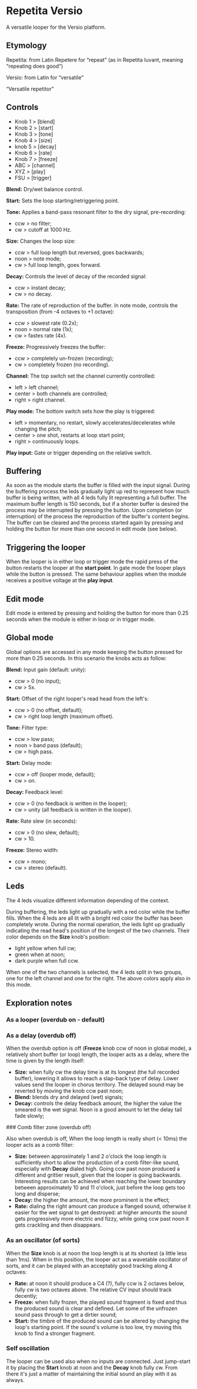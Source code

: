 # Repetita Versio

A versatile looper for the Versio platform.

## Etymology

Repetita: from Latin Repetere for “repeat” (as in Repetita Iuvant, meaning “repeating does good”)

Versio: from Latin for “versatile”

“Versatile repetitor”

## Controls

- Knob 1 > [blend]
- Knob 2 > [start]
- Knob 3 > [tone]
- Knob 4 > [size]
- knob 5 > [decay]
- Knob 6 > [rate]
- Knob 7 > [freeze]
- ABC > [channel]
- XYZ > [play]
- FSU > [trigger]

**Blend:** Dry/wet balance control.

**Start:** Sets the loop starting/retriggering point.

**Tone:** Applies a band-pass resonant filter to the dry signal, pre-recording:
- ccw > no filter;
- cw > cutoff at 1000 Hz.

**Size:** Changes the loop size:
- ccw > full loop length but reversed, goes backwards;
- noon > note mode;
- cw > full loop length, goes forward.

**Decay:** Controls the level of decay of the recorded signal:
- ccw > instant decay;
- cw > no decay.

**Rate:** The rate of reproduction of the buffer. In note mode, controls the transposition (from -4 octaves to +1 octave):
- ccw > slowest rate (0.2x);
- noon > normal rate (1x);
- cw > fastes rate (4x).

**Freeze:** Progressively freezes the buffer:
- ccw > completely un-frozen (recording);
- cw > completely frozen (no recording).

**Channel:** The top switch set the channel currently controlled:
- left > left channel;
- center > both channels are controlled;
- right > right channel.

**Play mode:** The bottom switch sets how the play is triggered:
- left > momentary, no restart, slowly accelerates/decelerates while changing the pitch;
- center > one shot, restarts at loop start point;
- right > continuously loops.

**Play input:** Gate or trigger depending on the relative switch.

## Buffering

As soon as the module starts the buffer is filled with the input signal. During
the buffering process the leds gradually light up red to represent how much
buffer is being written, with all 4 leds fully lit representing a full buffer.
The maximum buffer length is 150 seconds, but if a shorter buffer is desired
the process may be interrupted by pressing the button.
Upon completion (or interruption) of the process the reproduction of the
buffer's content begins.
The buffer can be cleared and the process started again by pressing and holding
the button for more than one second in edit mode (see below).

## Triggering the looper

When the looper is in either loop or trigger mode the rapid press of the button
restarts the looper at the **start point**.
In gate mode the looper plays while the button is pressed.
The same behaviour applies when the module receives a positive voltage at the
**play input**.

## Edit mode

Edit mode is entered by pressing and holding the button for more than 0.25
seconds when the module is either in loop or in trigger mode.

## Global mode

Global options are accessed in any mode keeping the button pressed for more than
0.25 seconds. In this scenario the knobs acts as follow:

**Blend:** Input gain (default: unity):
- ccw > 0 (no input);
- cw > 5x.

**Start:** Offset of the right looper's read head from the left's:
- ccw > 0 (no offset, default);
- cw > right loop length (maximum offset).

**Tone:** Filter type:
- ccw > low pass;
- noon > band pass (default);
- cw > high pass.

**Start:** Delay mode:
- ccw > off (looper mode, default);
- cw > on.

**Decay:** Feedback level:
- ccw > 0 (no feedback is written in the looper);
- cw > unity (all feedback is written in the looper).

**Rate:** Rate slew (in seconds):
- ccw > 0 (no slew, default);
- cw > 10.

**Freeze:** Stereo width:
- ccw > mono;
- cw > stereo (default).

## Leds

The 4 leds visualize different information depending of the context.

During buffering, the leds light up gradually with a red color while the buffer
fills. When the 4 leds are all lit with a bright red color the buffer has been
completely wrote. During the normal operation, the leds light up gradually
indicating the read head's position of the longest of the two channels. Their
color depends on the **Size** knob's position:

- light yellow when full cw;
- green when at noon;
- dark purple when full ccw.

When one of the two channels is selected, the 4 leds split in two groups, one
for the left channel and one for the right. The above colors apply also in this
mode.

## Exploration notes

### As a looper (overdub on - default)

### As a delay (overdub off)

When the overdub option is off (**Freeze** knob ccw of noon in global mode), a
relatively short buffer (or loop) length, the looper acts as a delay, where the
time is given by the length itself:

- **Size:** when fully cw the delay time is at its longest (the full recorded
    buffer), lowering it allows to reach a slap-back type of delay. Lower values
    send the looper in chorus territory. The delayed sound may be reverted by
    moving the knob ccw past noon;
- **Blend:** blends dry and delayed (wet) signals;
- **Decay:** controls the delay feedback amount, the higher the value the smeared
    is the wet signal. Noon is a good amount to let the delay tail fade slowly;

### Comb filter zone (overdub off)

Also when overdub is off, When the loop length is really short (< 10ms) the
looper acts as a comb filter:

- **Size:** between approximately 1 and 2 o'clock the loop length is
    sufficiently short to allow the production of a comb filter-like sound,
    especially with **Decay** dialed high. Going ccw past noon produced a
    different and grittier result, given that the looper is going backwards.
    Interesting results can be achieved when reaching the lower boundary between
    approximately 10 and 11 o'clock, just before the loop gets too long and
    disperse;
- **Decay:** the higher the amount, the more prominent is the effect;
- **Rate:** dialing the right amount can produce a flanged sound, otherwise it
    easier for the wet signal to get destroyed: at higher amounts the sound gets
    progressively more electric and fizzy, while going ccw past noon it gets
    crackling and then disappears.

### As an oscillator (of sorts)

When the **Size** knob is at noon the loop length is at its shortest (a little
less than 1ms). When in this position, the looper act as a wavetable oscillator
of sorts, and it can be played with an acceptably good tracking along 4 octaves:

- **Rate:** at noon it should produce a C4 (?), fully ccw is 2 octaves below,
    fully cw is two octaves above. The relative CV input should track decently;
- **Freeze:** when fully frozen, the played sound fragment is fixed and thus the
    produced sound is clear and defined. Let some of the unfrozen sound pass
    through to get a dirtier sound;
- **Start:** the timbre of the produced sound can be altered by changing the
    loop's starting point. If the sound's volume is too low, try moving this
    knob to find a stronger fragment.

### Self oscillation

The looper can be used also when no inputs are connected. Just jump-start it by
placing the **Start** knob at noon and the **Decay** knob fully cw. From there
it's just a matter of maintaining the initial sound an play with it as always.